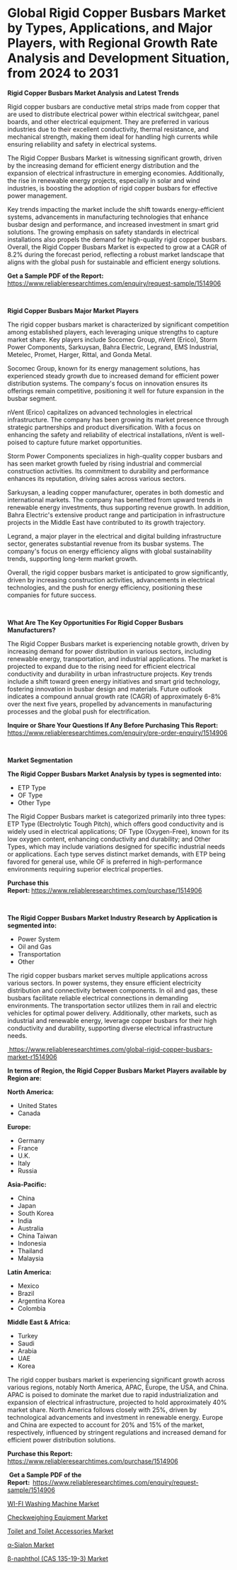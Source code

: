 <p><h1>Global Rigid Copper Busbars Market by Types, Applications, and Major Players, with Regional Growth Rate Analysis and Development Situation, from 2024 to 2031</h1></p><p><strong>Rigid Copper Busbars Market Analysis and Latest Trends</strong></p>
<p><p>Rigid copper busbars are conductive metal strips made from copper that are used to distribute electrical power within electrical switchgear, panel boards, and other electrical equipment. They are preferred in various industries due to their excellent conductivity, thermal resistance, and mechanical strength, making them ideal for handling high currents while ensuring reliability and safety in electrical systems.</p><p>The Rigid Copper Busbars Market is witnessing significant growth, driven by the increasing demand for efficient energy distribution and the expansion of electrical infrastructure in emerging economies. Additionally, the rise in renewable energy projects, especially in solar and wind industries, is boosting the adoption of rigid copper busbars for effective power management.</p><p>Key trends impacting the market include the shift towards energy-efficient systems, advancements in manufacturing technologies that enhance busbar design and performance, and increased investment in smart grid solutions. The growing emphasis on safety standards in electrical installations also propels the demand for high-quality rigid copper busbars. Overall, the Rigid Copper Busbars Market is expected to grow at a CAGR of 8.2% during the forecast period, reflecting a robust market landscape that aligns with the global push for sustainable and efficient energy solutions.</p></p>
<p><strong>Get a Sample PDF of the Report:&nbsp;</strong> <a href="https://www.reliableresearchtimes.com/enquiry/request-sample/1514906?utm_campaign=1776&utm_medium=2&utm_source=Github&utm_content=ia&utm_term=27102024&utm_id=rigid-copper-busbars">https://www.reliableresearchtimes.com/enquiry/request-sample/1514906</a></p>
<p>&nbsp;</p>
<p><strong>Rigid Copper Busbars Major Market Players</strong></p>
<p><p>The rigid copper busbars market is characterized by significant competition among established players, each leveraging unique strengths to capture market share. Key players include Socomec Group, nVent (Erico), Storm Power Components, Sarkuysan, Bahra Electric, Legrand, EMS Industrial, Metelec, Promet, Harger, Rittal, and Gonda Metal.</p><p>Socomec Group, known for its energy management solutions, has experienced steady growth due to increased demand for efficient power distribution systems. The company's focus on innovation ensures its offerings remain competitive, positioning it well for future expansion in the busbar segment.</p><p>nVent (Erico) capitalizes on advanced technologies in electrical infrastructure. The company has been growing its market presence through strategic partnerships and product diversification. With a focus on enhancing the safety and reliability of electrical installations, nVent is well-poised to capture future market opportunities.</p><p>Storm Power Components specializes in high-quality copper busbars and has seen market growth fueled by rising industrial and commercial construction activities. Its commitment to durability and performance enhances its reputation, driving sales across various sectors.</p><p>Sarkuysan, a leading copper manufacturer, operates in both domestic and international markets. The company has benefitted from upward trends in renewable energy investments, thus supporting revenue growth. In addition, Bahra Electric's extensive product range and participation in infrastructure projects in the Middle East have contributed to its growth trajectory.</p><p>Legrand, a major player in the electrical and digital building infrastructure sector, generates substantial revenue from its busbar systems. The company's focus on energy efficiency aligns with global sustainability trends, supporting long-term market growth.</p><p>Overall, the rigid copper busbars market is anticipated to grow significantly, driven by increasing construction activities, advancements in electrical technologies, and the push for energy efficiency, positioning these companies for future success.</p></p>
<p>&nbsp;</p>
<p><strong>What Are The Key Opportunities For Rigid Copper Busbars Manufacturers?</strong></p>
<p><p>The Rigid Copper Busbars market is experiencing notable growth, driven by increasing demand for power distribution in various sectors, including renewable energy, transportation, and industrial applications. The market is projected to expand due to the rising need for efficient electrical conductivity and durability in urban infrastructure projects. Key trends include a shift toward green energy initiatives and smart grid technology, fostering innovation in busbar design and materials. Future outlook indicates a compound annual growth rate (CAGR) of approximately 6-8% over the next five years, propelled by advancements in manufacturing processes and the global push for electrification.</p></p>
<p><strong>Inquire or Share Your Questions If Any Before Purchasing This Report:</strong> <a href="https://www.reliableresearchtimes.com/enquiry/pre-order-enquiry/1514906?utm_campaign=1776&utm_medium=2&utm_source=Github&utm_content=ia&utm_term=27102024&utm_id=rigid-copper-busbars">https://www.reliableresearchtimes.com/enquiry/pre-order-enquiry/1514906</a></p>
<p>&nbsp;</p>
<p><strong>Market Segmentation</strong></p>
<p><strong>The Rigid Copper Busbars Market Analysis by types is segmented into:</strong></p>
<p><ul><li>ETP Type</li><li>OF Type</li><li>Other Type</li></ul></p>
<p><p>The Rigid Copper Busbars market is categorized primarily into three types: ETP Type (Electrolytic Tough Pitch), which offers good conductivity and is widely used in electrical applications; OF Type (Oxygen-Free), known for its low oxygen content, enhancing conductivity and durability; and Other Types, which may include variations designed for specific industrial needs or applications. Each type serves distinct market demands, with ETP being favored for general use, while OF is preferred in high-performance environments requiring superior electrical properties.</p></p>
<p><strong>Purchase this Report:&nbsp;</strong><a href="https://www.reliableresearchtimes.com/purchase/1514906?utm_campaign=1776&utm_medium=2&utm_source=Github&utm_content=ia&utm_term=27102024&utm_id=rigid-copper-busbars">https://www.reliableresearchtimes.com/purchase/1514906</a></p>
<p>&nbsp;</p>
<p><strong>The Rigid Copper Busbars Market Industry Research by Application is segmented into:</strong></p>
<p><ul><li>Power System</li><li>Oil and Gas</li><li>Transportation</li><li>Other</li></ul></p>
<p><p>The rigid copper busbars market serves multiple applications across various sectors. In power systems, they ensure efficient electricity distribution and connectivity between components. In oil and gas, these busbars facilitate reliable electrical connections in demanding environments. The transportation sector utilizes them in rail and electric vehicles for optimal power delivery. Additionally, other markets, such as industrial and renewable energy, leverage copper busbars for their high conductivity and durability, supporting diverse electrical infrastructure needs.</p></p>
<p><a href="https://www.reliableresearchtimes.com/global-rigid-copper-busbars-market-r1514906?utm_campaign=1776&utm_medium=2&utm_source=Github&utm_content=ia&utm_term=27102024&utm_id=rigid-copper-busbars">&nbsp;https://www.reliableresearchtimes.com/global-rigid-copper-busbars-market-r1514906</a></p>
<p><strong>In terms of Region, the Rigid Copper Busbars Market Players available by Region are:</strong></p>
<p>
    <p> <strong> North America: </strong>
        <ul>
            <li>United States</li>
            <li>Canada</li>
        </ul>
        </p> 
    <p> <strong> Europe: </strong>
        <ul>
            <li>Germany</li>
            <li>France</li>
            <li>U.K.</li>
            <li>Italy</li>
            <li>Russia</li>
        </ul>
        </p> 
    <p> <strong> Asia-Pacific: </strong>
        <ul>
            <li>China</li>
            <li>Japan</li>
            <li>South Korea</li>
            <li>India</li>
            <li>Australia</li>
            <li>China Taiwan</li>
            <li>Indonesia</li>
            <li>Thailand</li>
            <li>Malaysia</li>
        </ul>
        </p> 
    <p> <strong> Latin America: </strong>
        <ul>
            <li>Mexico</li>
            <li>Brazil</li>
            <li>Argentina Korea</li>
            <li>Colombia</li>
        </ul>
        </p> 
    <p> <strong> Middle East & Africa: </strong>
        <ul>
            <li>Turkey</li>
            <li>Saudi</li>
            <li>Arabia</li>
            <li>UAE</li>
            <li>Korea</li>
        </ul>
    </p>
    </p>
<p><p>The rigid copper busbars market is experiencing significant growth across various regions, notably North America, APAC, Europe, the USA, and China. APAC is poised to dominate the market due to rapid industrialization and expansion of electrical infrastructure, projected to hold approximately 40% market share. North America follows closely with 25%, driven by technological advancements and investment in renewable energy. Europe and China are expected to account for 20% and 15% of the market, respectively, influenced by stringent regulations and increased demand for efficient power distribution solutions.</p></p>
<p><strong>Purchase this Report: </strong><a href="https://www.reliableresearchtimes.com/purchase/1514906?utm_campaign=1776&utm_medium=2&utm_source=Github&utm_content=ia&utm_term=27102024&utm_id=rigid-copper-busbars">https://www.reliableresearchtimes.com/purchase/1514906</a></p>
<p>&nbsp;<strong>Get a Sample PDF of the Report:&nbsp;&nbsp;</strong><a href="https://www.reliableresearchtimes.com/enquiry/request-sample/1514906?utm_campaign=1776&utm_medium=2&utm_source=Github&utm_content=ia&utm_term=27102024&utm_id=rigid-copper-busbars">https://www.reliableresearchtimes.com/enquiry/request-sample/1514906</a></p>
<p><strong></strong></p>
<p><p><a href="https://www.linkedin.com/pulse/wi-fi-washing-machine-market-share-analysis-growth-trends-qabzf?utm_campaign=1776&utm_medium=2&utm_source=Github&utm_content=ia&utm_term=27102024&utm_id=rigid-copper-busbars">WI-FI Washing Machine Market</a></p><p><a href="https://www.linkedin.com/pulse/checkweighing-equipment-market-global-regional-analysis-2024-jepdf?utm_campaign=1776&utm_medium=2&utm_source=Github&utm_content=ia&utm_term=27102024&utm_id=rigid-copper-busbars">Checkweighing Equipment Market</a></p><p><a href="https://www.linkedin.com/pulse/future-innovation-global-toilet-accessories-market-growth-opportunities-upxge?utm_campaign=1776&utm_medium=2&utm_source=Github&utm_content=ia&utm_term=27102024&utm_id=rigid-copper-busbars">Toilet and Toilet Accessories Market</a></p><p><a href="https://www.linkedin.com/pulse/%CE%B1-sialon-industry-insights-report-analyzing-market-trends-applications-fddie?utm_campaign=1776&utm_medium=2&utm_source=Github&utm_content=ia&utm_term=27102024&utm_id=rigid-copper-busbars">α-Sialon Market</a></p><p><a href="https://www.linkedin.com/pulse/%CE%B2-naphthol-cas-135-19-3-market-dynamics-application-types-emerging-rosee?utm_campaign=1776&utm_medium=2&utm_source=Github&utm_content=ia&utm_term=27102024&utm_id=rigid-copper-busbars">β-naphthol (CAS 135-19-3) Market</a></p></p>